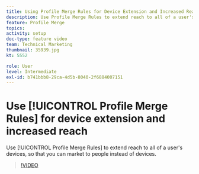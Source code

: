 ```yaml
---
title: Using Profile Merge Rules for Device Extension and Increased Reach
description: Use Profile Merge Rules to extend reach to all of a user's devices, so that you can market to people instead of devices.
feature: Profile Merge
topics: 
activity: setup
doc-type: feature video
team: Technical Marketing
thumbnail: 35939.jpg
kt: 5552

role: User
level: Intermediate
exl-id: b741bbb8-29ca-4d5b-8040-2f6884007151
---
```

# Use [!UICONTROL Profile Merge Rules] for device extension and increased reach

Use [!UICONTROL Profile Merge Rules] to extend reach to all of a user's devices, so that you can market to people instead of devices.

>[!VIDEO](https://video.tv.adobe.com/v/35939/?quality=12&learn=on)

